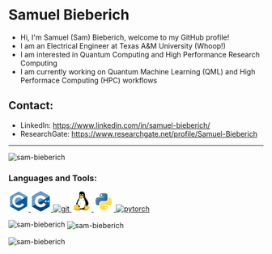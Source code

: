 # Samuel Bieberich


- Hi, I'm Samuel (Sam) Bieberich, welcome to my GitHub profile!
- I am an Electrical Engineer at Texas A&M University (Whoop!)
- I am interested in Quantum Computing and High Performance Research Computing
- I am currently working on Quantum Machine Learning (QML) and High Performace Computing (HPC) workflows

## Contact: 
- LinkedIn: https://www.linkedin.com/in/samuel-bieberich/
- ResearchGate: https://www.researchgate.net/profile/Samuel-Bieberich

-----------------------------------------------------------
<p align="left"> <img src="https://komarev.com/ghpvc/?username=sam-bieberich&label=Profile%20views&color=0e75b6&style=flat" alt="sam-bieberich" /> </p>

<h3 align="left">Languages and Tools:</h3>
<p align="left"> <a href="https://www.cprogramming.com/" target="_blank" rel="noreferrer"> <img src="https://raw.githubusercontent.com/devicons/devicon/master/icons/c/c-original.svg" alt="c" width="40" height="40"/> </a> <a href="https://www.w3schools.com/cpp/" target="_blank" rel="noreferrer"> <img src="https://raw.githubusercontent.com/devicons/devicon/master/icons/cplusplus/cplusplus-original.svg" alt="cplusplus" width="40" height="40"/> </a> <a href="https://git-scm.com/" target="_blank" rel="noreferrer"> <img src="https://www.vectorlogo.zone/logos/git-scm/git-scm-icon.svg" alt="git" width="40" height="40"/> </a> <a href="https://www.linux.org/" target="_blank" rel="noreferrer"> <img src="https://raw.githubusercontent.com/devicons/devicon/master/icons/linux/linux-original.svg" alt="linux" width="40" height="40"/> </a> <a href="https://www.python.org" target="_blank" rel="noreferrer"> <img src="https://raw.githubusercontent.com/devicons/devicon/master/icons/python/python-original.svg" alt="python" width="40" height="40"/> </a> <a href="https://pytorch.org/" target="_blank" rel="noreferrer"> <img src="https://www.vectorlogo.zone/logos/pytorch/pytorch-icon.svg" alt="pytorch" width="40" height="40"/> </a> </p>

<p><img align="left" src="https://github-readme-stats.vercel.app/api/top-langs?username=sam-bieberich&show_icons=true&locale=en&layout=compact" alt="sam-bieberich" /></p>

<p>&nbsp;<img align="center" src="https://github-readme-stats.vercel.app/api?username=sam-bieberich&show_icons=true&locale=en" alt="sam-bieberich" /></p>

<p><img align="center" src="https://github-readme-streak-stats.herokuapp.com/?user=sam-bieberich&" alt="sam-bieberich" /></p>
